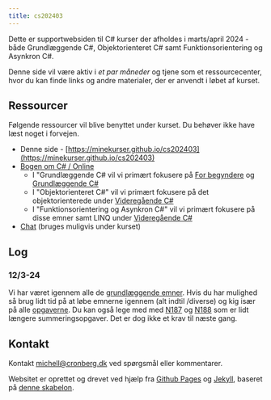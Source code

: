 ```yaml
---
title: cs202403
---
```


Dette er supportwebsiden til C# kurser der afholdes i marts/april 2024 - både Grundlæggende C#, Objektorienteret C# samt Funktionsorientering og Asynkron C#.

Denne side vil være aktiv i _et par måneder_ og tjene som et ressourcecenter, hvor du kan finde links og andre materialer, der er anvendt i løbet af kurset. 

## Ressourcer

Følgende ressourcer vil blive benyttet under kurset. Du behøver ikke have læst noget i forvejen.

- Denne side - [https://minekurser.github.io/cs202403](https://minekurser.github.io/cs202403)
- [Bogen om C# / Online](https://mcronberg.github.io/bogenomcsharp/)
    - I "Grundlæggende C# vil vi primært fokusere på [For begyndere](https://mcronberg.github.io/bogenomcsharp/level0/index.html) og [Grundlæggende C#](https://mcronberg.github.io/bogenomcsharp/level1/index.html)
    - I "Objektorienteret C#" vil vi primært fokusere på det objektorienterede under [Videregående C#](https://mcronberg.github.io/bogenomcsharp/level2/index.html)
    - I "Funktionsorientering og Asynkron C#" vil vi primært fokusere på disse emner samt LINQ under [Videregående C#](https://mcronberg.github.io/bogenomcsharp/level2/index.html)
- [Chat](https://chat.cronberg.dk/cs202403) (bruges muligvis under kurset)

## Log

### 12/3-24
Vi har været igennem alle de [grundlæggende emner](https://mcronberg.github.io/bogenomcsharp/level1/index.html). Hvis du har mulighed så brug lidt tid på at løbe emnerne igennem (alt indtil /diverse) og kig især på alle [opgaverne](https://mcronberg.github.io/bogenomcsharp/opgaver.html#niveau-1). Du kan også lege med med [N187](https://mcronberg.github.io/bogenomcsharp/level1/opgaver/opgN187_summering.html) og [N188](https://mcronberg.github.io/bogenomcsharp/level1/opgaver/opgN188_summering2.html) som er lidt længere summeringsopgaver. Det er dog ikke et krav til næste gang.

## Kontakt

Kontakt [michell@cronberg.dk](mailto:michell@cronberg.dk) ved spørgsmål eller kommentarer.

Websitet er oprettet og drevet ved hjælp fra [Github Pages](https://pages.github.com/) og [Jekyll](https://jekyllrb.com/), baseret på [denne skabelon](https://github.com/simplest-jekyll).
